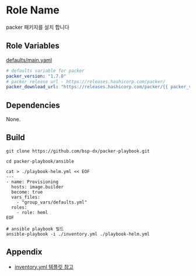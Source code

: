 Role Name
=========

packer 패키지를 설치 합니다 

Role Variables
--------------

[defaults/main.yaml](./defaults/main.yml)
```yaml
# defaults variable for packer
packer_version: "1.7.0"
# packer release url - https://releases.hashicorp.com/packer/
packer_download_url: "https://releases.hashicorp.com/packer/{{ packer_version }}/packer_{{ packer_version }}_linux_amd64.zip"
``` 

Dependencies
------------
None.

Build
----------------

```shell
git clone https://github.com/bsp-dx/packer-playbook.git

cd packer-playbook/ansible

cat > ./playbook-helm.yml << EOF
---
- name: Provisioning
  hosts: image.builder
  become: true
  vars_files:
    - "group_vars/defaults.yml"
  roles:
    - role: heml
EOF

# ansible playbook 빌드 
ansible-playbook -i ./inventory.yml ./playbook-helm.yml
```


Appendix
----------------
- [inventory.yml 템플릿 참고](../../../README.md#inventory-example)

